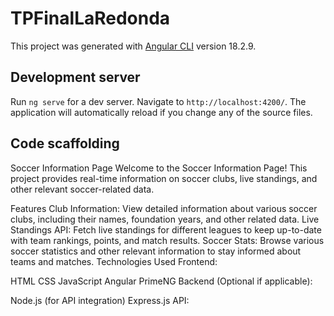 # TPFinalLaRedonda

This project was generated with [Angular CLI](https://github.com/angular/angular-cli) version 18.2.9.

## Development server

Run `ng serve` for a dev server. Navigate to `http://localhost:4200/`. The application will automatically reload if you change any of the source files.

## Code scaffolding


Soccer Information Page
Welcome to the Soccer Information Page! This project provides real-time information on soccer clubs, live standings, and other relevant soccer-related data.

Features
Club Information: View detailed information about various soccer clubs, including their names, foundation years, and other related data.
Live Standings API: Fetch live standings for different leagues to keep up-to-date with team rankings, points, and match results.
Soccer Stats: Browse various soccer statistics and other relevant information to stay informed about teams and matches.
Technologies Used
Frontend:

HTML
CSS
JavaScript
Angular
PrimeNG
Backend (Optional if applicable):

Node.js (for API integration)
Express.js
API:


